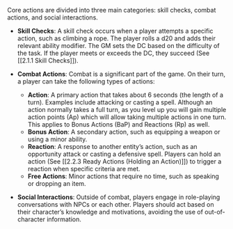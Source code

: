 Core actions are divided into three main categories: skill checks, combat actions, and social interactions.

- **Skill Checks**: A skill check occurs when a player attempts a specific action, such as climbing a rope. The player rolls a d20 and adds their relevant ability modifier. The GM sets the DC based on the difficulty of the task. If the player meets or exceeds the DC, they succeed (See [[2.1.1 Skill Checks]]).

- **Combat Actions**: Combat is a significant part of the game. On their turn, a player can take the following types of actions:
	- **Action**: A primary action that takes about 6 seconds (the length of a turn). Examples include attacking or casting a spell. Although an action normally takes a full turn, as you level up you will gain multiple action points (Ap) which will allow taking multiple actions in one turn. This applies to Bonus Actions (BaP) and Reactions (Rp) as well. 
	- **Bonus Action**: A secondary action, such as equipping a weapon or using a minor ability.
	- **Reaction**: A response to another entity’s action, such as an opportunity attack or casting a defensive spell. Players can hold an action (See [[2.2.3 Ready Actions (Holding an Action)]]) to trigger a reaction when specific criteria are met.
	- **Free Actions**: Minor actions that require no time, such as speaking or dropping an item.

- **Social Interactions**: Outside of combat, players engage in role-playing conversations with NPCs or each other. Players should act based on their character’s knowledge and motivations, avoiding the use of out-of-character information.